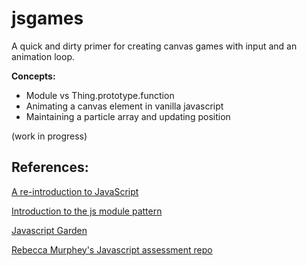 jsgames
=======

A quick and dirty primer for creating canvas games with input and an animation loop.

**Concepts:**
- Module vs Thing.prototype.function
- Animating a canvas element in vanilla javascript
- Maintaining a particle array and updating position

(work in progress)

References:
------------

[A re-introduction to JavaScript](https://developer.mozilla.org/en-US/docs/Web/JavaScript/A_re-introduction_to_JavaScript)

[Introduction to the js module pattern](http://www.adequatelygood.com/JavaScript-Module-Pattern-In-Depth.html)

[Javascript Garden](http://bonsaiden.github.io/JavaScript-Garden/)

[Rebecca Murphey's Javascript assessment repo](https://github.com/rmurphey/js-assessment)

